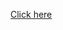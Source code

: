 [Click here](https://leetcode.com/problems/find-the-maximum-number-of-fruits-collected/description/)